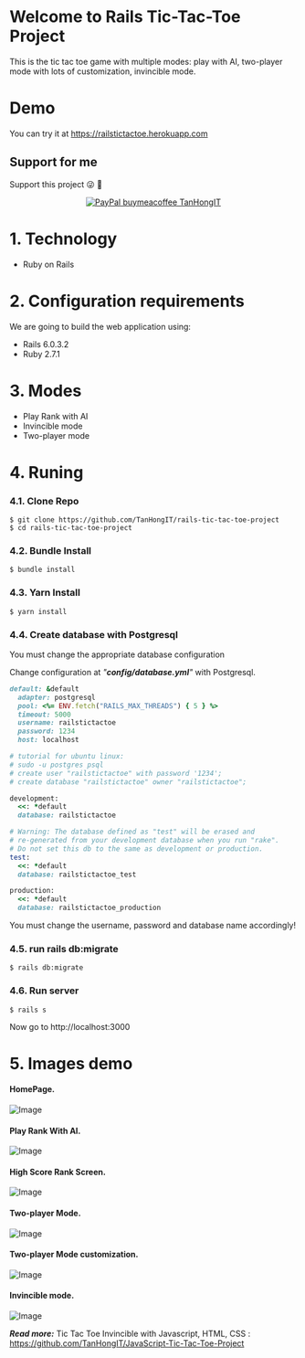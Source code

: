 # Welcome to Rails Tic-Tac-Toe Project

This is the tic tac toe game with multiple modes: play with AI, two-player mode with lots of customization, invincible mode.

# Demo

You can try it at https://railstictactoe.herokuapp.com

## Support for me
Support this project :stuck_out_tongue_winking_eye: :pray:
<p align="center">
    <a href="https://www.paypal.me/tanhongit" target="_blank"><img src="https://img.shields.io/badge/Donate-PayPal-green.svg" data-origin="https://img.shields.io/badge/Donate-PayPal-green.svg" alt="PayPal buymeacoffee TanHongIT"></a>
</p>

# 1. Technology
- Ruby on Rails

# 2. Configuration requirements
We are going to build the web application using:
- Rails 6.0.3.2
- Ruby 2.7.1

# 3. Modes

- Play Rank with AI
- Invincible mode
- Two-player mode

# 4. Runing

### 4.1. Clone Repo

```
$ git clone https://github.com/TanHongIT/rails-tic-tac-toe-project
$ cd rails-tic-tac-toe-project
```

### 4.2. Bundle Install 

```
$ bundle install
```

### 4.3. Yarn Install 

```
$ yarn install
```

### 4.4. Create database with Postgresql

You must change the appropriate database configuration

Change configuration at _"**config/database.yml**"_ with Postgresql.

```ruby
default: &default
  adapter: postgresql
  pool: <%= ENV.fetch("RAILS_MAX_THREADS") { 5 } %>
  timeout: 5000
  username: railstictactoe
  password: 1234
  host: localhost

# tutorial for ubuntu linux:
# sudo -u postgres psql
# create user "railstictactoe" with password '1234';  
# create database "railstictactoe" owner "railstictactoe"; 

development:
  <<: *default
  database: railstictactoe

# Warning: The database defined as "test" will be erased and
# re-generated from your development database when you run "rake".
# Do not set this db to the same as development or production.
test:
  <<: *default
  database: railstictactoe_test

production:
  <<: *default
  database: railstictactoe_production
```

You must change the username, password and database name accordingly!

### 4.5. run rails db:migrate

```
$ rails db:migrate
```

### 4.6. Run server 

```
$ rails s
```

Now go to http://localhost:3000

# 5. Images demo

#### HomePage.

![Image](https://imgur.com/c64pSd3.png)

#### Play Rank With AI.

![Image](https://imgur.com/jCTKgTs.png)

#### High Score Rank Screen.

![Image](https://imgur.com/YUhkISQ.png)

#### Two-player Mode.

![Image](https://imgur.com/QZP0LJg.png)

#### Two-player Mode customization.

![Image](https://imgur.com/Vc4VkWD.png)

#### Invincible mode.

![Image](https://imgur.com/g7iaUkU.png)

_**Read more:**_ Tic Tac Toe Invincible with Javascript, HTML, CSS : https://github.com/TanHongIT/JavaScript-Tic-Tac-Toe-Project

